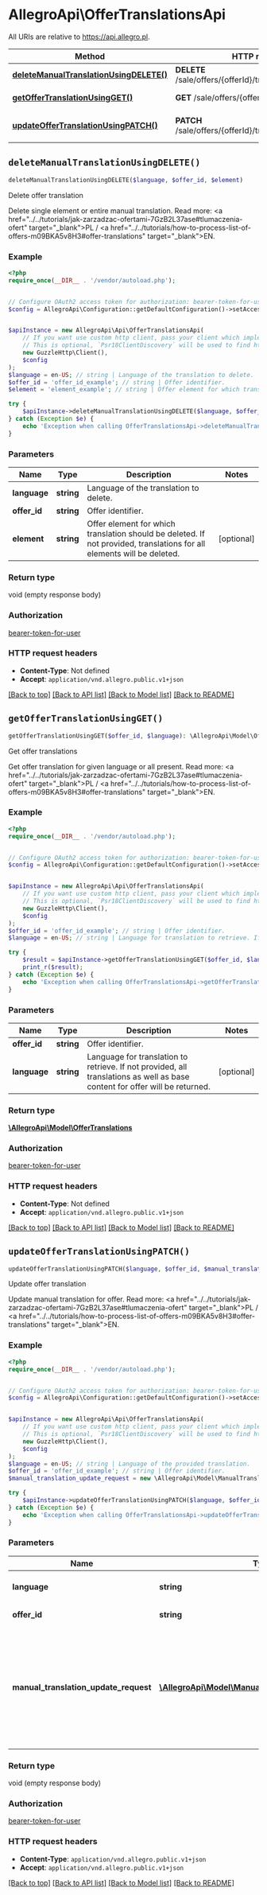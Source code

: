 # AllegroApi\OfferTranslationsApi

All URIs are relative to https://api.allegro.pl.

Method | HTTP request | Description
------------- | ------------- | -------------
[**deleteManualTranslationUsingDELETE()**](OfferTranslationsApi.md#deleteManualTranslationUsingDELETE) | **DELETE** /sale/offers/{offerId}/translations/{language} | Delete offer translation
[**getOfferTranslationUsingGET()**](OfferTranslationsApi.md#getOfferTranslationUsingGET) | **GET** /sale/offers/{offerId}/translations | Get offer translations
[**updateOfferTranslationUsingPATCH()**](OfferTranslationsApi.md#updateOfferTranslationUsingPATCH) | **PATCH** /sale/offers/{offerId}/translations/{language} | Update offer translation


## `deleteManualTranslationUsingDELETE()`

```php
deleteManualTranslationUsingDELETE($language, $offer_id, $element)
```

Delete offer translation

Delete single element or entire manual translation. Read more: <a href=\"../../tutorials/jak-zarzadzac-ofertami-7GzB2L37ase#tlumaczenia-ofert\" target=\"_blank\">PL</a> / <a href=\"../../tutorials/how-to-process-list-of-offers-m09BKA5v8H3#offer-translations\" target=\"_blank\">EN</a>.

### Example

```php
<?php
require_once(__DIR__ . '/vendor/autoload.php');


// Configure OAuth2 access token for authorization: bearer-token-for-user
$config = AllegroApi\Configuration::getDefaultConfiguration()->setAccessToken('YOUR_ACCESS_TOKEN');


$apiInstance = new AllegroApi\Api\OfferTranslationsApi(
    // If you want use custom http client, pass your client which implements `Psr\Http\Client\ClientInterface`.
    // This is optional, `Psr18ClientDiscovery` will be used to find http client. For instance `GuzzleHttp\Client` implements that interface
    new GuzzleHttp\Client(),
    $config
);
$language = en-US; // string | Language of the translation to delete.
$offer_id = 'offer_id_example'; // string | Offer identifier.
$element = 'element_example'; // string | Offer element for which translation should be deleted. If not provided, translations for all elements will be deleted.

try {
    $apiInstance->deleteManualTranslationUsingDELETE($language, $offer_id, $element);
} catch (Exception $e) {
    echo 'Exception when calling OfferTranslationsApi->deleteManualTranslationUsingDELETE: ', $e->getMessage(), PHP_EOL;
}
```

### Parameters

Name | Type | Description  | Notes
------------- | ------------- | ------------- | -------------
 **language** | **string**| Language of the translation to delete. |
 **offer_id** | **string**| Offer identifier. |
 **element** | **string**| Offer element for which translation should be deleted. If not provided, translations for all elements will be deleted. | [optional]

### Return type

void (empty response body)

### Authorization

[bearer-token-for-user](../../README.md#bearer-token-for-user)

### HTTP request headers

- **Content-Type**: Not defined
- **Accept**: `application/vnd.allegro.public.v1+json`

[[Back to top]](#) [[Back to API list]](../../README.md#endpoints)
[[Back to Model list]](../../README.md#models)
[[Back to README]](../../README.md)

## `getOfferTranslationUsingGET()`

```php
getOfferTranslationUsingGET($offer_id, $language): \AllegroApi\Model\OfferTranslations
```

Get offer translations

Get offer translation for given language or all present. Read more: <a href=\"../../tutorials/jak-zarzadzac-ofertami-7GzB2L37ase#tlumaczenia-ofert\" target=\"_blank\">PL</a> / <a href=\"../../tutorials/how-to-process-list-of-offers-m09BKA5v8H3#offer-translations\" target=\"_blank\">EN</a>.

### Example

```php
<?php
require_once(__DIR__ . '/vendor/autoload.php');


// Configure OAuth2 access token for authorization: bearer-token-for-user
$config = AllegroApi\Configuration::getDefaultConfiguration()->setAccessToken('YOUR_ACCESS_TOKEN');


$apiInstance = new AllegroApi\Api\OfferTranslationsApi(
    // If you want use custom http client, pass your client which implements `Psr\Http\Client\ClientInterface`.
    // This is optional, `Psr18ClientDiscovery` will be used to find http client. For instance `GuzzleHttp\Client` implements that interface
    new GuzzleHttp\Client(),
    $config
);
$offer_id = 'offer_id_example'; // string | Offer identifier.
$language = en-US; // string | Language for translation to retrieve. If not provided, all translations as well as base content for offer will be returned.

try {
    $result = $apiInstance->getOfferTranslationUsingGET($offer_id, $language);
    print_r($result);
} catch (Exception $e) {
    echo 'Exception when calling OfferTranslationsApi->getOfferTranslationUsingGET: ', $e->getMessage(), PHP_EOL;
}
```

### Parameters

Name | Type | Description  | Notes
------------- | ------------- | ------------- | -------------
 **offer_id** | **string**| Offer identifier. |
 **language** | **string**| Language for translation to retrieve. If not provided, all translations as well as base content for offer will be returned. | [optional]

### Return type

[**\AllegroApi\Model\OfferTranslations**](../Model/OfferTranslations.md)

### Authorization

[bearer-token-for-user](../../README.md#bearer-token-for-user)

### HTTP request headers

- **Content-Type**: Not defined
- **Accept**: `application/vnd.allegro.public.v1+json`

[[Back to top]](#) [[Back to API list]](../../README.md#endpoints)
[[Back to Model list]](../../README.md#models)
[[Back to README]](../../README.md)

## `updateOfferTranslationUsingPATCH()`

```php
updateOfferTranslationUsingPATCH($language, $offer_id, $manual_translation_update_request)
```

Update offer translation

Update manual translation for offer. Read more: <a href=\"../../tutorials/jak-zarzadzac-ofertami-7GzB2L37ase#tlumaczenia-ofert\" target=\"_blank\">PL</a> / <a href=\"../../tutorials/how-to-process-list-of-offers-m09BKA5v8H3#offer-translations\" target=\"_blank\">EN</a>.

### Example

```php
<?php
require_once(__DIR__ . '/vendor/autoload.php');


// Configure OAuth2 access token for authorization: bearer-token-for-user
$config = AllegroApi\Configuration::getDefaultConfiguration()->setAccessToken('YOUR_ACCESS_TOKEN');


$apiInstance = new AllegroApi\Api\OfferTranslationsApi(
    // If you want use custom http client, pass your client which implements `Psr\Http\Client\ClientInterface`.
    // This is optional, `Psr18ClientDiscovery` will be used to find http client. For instance `GuzzleHttp\Client` implements that interface
    new GuzzleHttp\Client(),
    $config
);
$language = en-US; // string | Language of the provided translation.
$offer_id = 'offer_id_example'; // string | Offer identifier.
$manual_translation_update_request = new \AllegroApi\Model\ManualTranslationUpdateRequest(); // \AllegroApi\Model\ManualTranslationUpdateRequest | Request with manual translation for offer, must contain at least one translated offer element (title or description).

try {
    $apiInstance->updateOfferTranslationUsingPATCH($language, $offer_id, $manual_translation_update_request);
} catch (Exception $e) {
    echo 'Exception when calling OfferTranslationsApi->updateOfferTranslationUsingPATCH: ', $e->getMessage(), PHP_EOL;
}
```

### Parameters

Name | Type | Description  | Notes
------------- | ------------- | ------------- | -------------
 **language** | **string**| Language of the provided translation. |
 **offer_id** | **string**| Offer identifier. |
 **manual_translation_update_request** | [**\AllegroApi\Model\ManualTranslationUpdateRequest**](../Model/ManualTranslationUpdateRequest.md)| Request with manual translation for offer, must contain at least one translated offer element (title or description). |

### Return type

void (empty response body)

### Authorization

[bearer-token-for-user](../../README.md#bearer-token-for-user)

### HTTP request headers

- **Content-Type**: `application/vnd.allegro.public.v1+json`
- **Accept**: `application/vnd.allegro.public.v1+json`

[[Back to top]](#) [[Back to API list]](../../README.md#endpoints)
[[Back to Model list]](../../README.md#models)
[[Back to README]](../../README.md)
